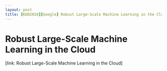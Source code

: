 ```yaml
---
layout: post
title: [KDD2016][Google] Robust Large-Scale Machine Learning in the Cloud
---
```


# Robust Large-Scale Machine Learning in the Cloud
[link: Robust Large-Scale Machine Learning in the Cloud]

